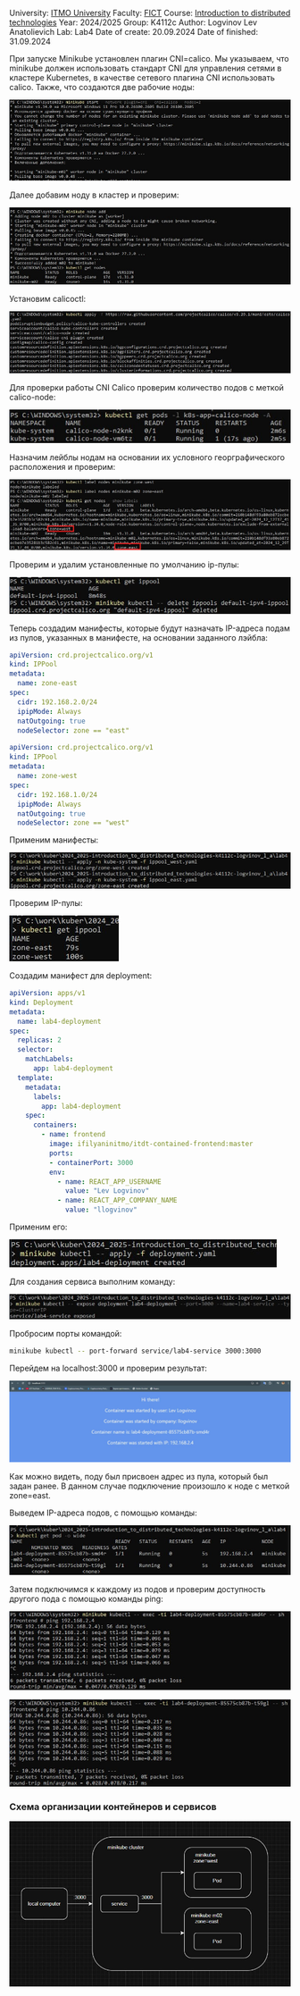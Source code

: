 University: [ITMO University](https://itmo.ru/ru/)
Faculty: [FICT](https://fict.itmo.ru)
Course: [Introduction to distributed technologies](https://github.com/itmo-ict-faculty/introduction-to-distributed-technologies)
Year: 2024/2025
Group: K4112c
Author: Logvinov Lev Anatolievich
Lab: Lab4
Date of create: 20.09.2024
Date of finished: 31.09.2024

При запуске Minikube установлен плагин CNI=calico. Мы указываем, что minikube должен использовать стандарт CNI для управления сетями в кластере Kubernetes, в качестве сетевого плагина CNI использовать calico. Также, что создаются две рабочие ноды:

![](calico_start.jpg)

Далее добавим ноду в кластер и проверим:

![](add_node.jpg)

Установим calicoctl:

![](apply_calico.jpg)

Для проверки работы CNI Calico проверим количество подов с меткой calico-node:

![](pods.jpg)

Назначим лейблы нодам на основании их условного георграфического расположения и проверим:

![](labels.jpg)

Проверим и удалим установленные по умолчанию ip-пулы:

![](ippool_delete.jpg)

Теперь создадим манифесты, которые будут назначать IP-адреса подам из пулов, указанных в манифесте, на основании заданного лэйбла:

```yaml
apiVersion: crd.projectcalico.org/v1
kind: IPPool
metadata:
  name: zone-east
spec:
  cidr: 192.168.2.0/24
  ipipMode: Always
  natOutgoing: true
  nodeSelector: zone == "east"
```

```yaml
apiVersion: crd.projectcalico.org/v1
kind: IPPool
metadata:
  name: zone-west
spec:
  cidr: 192.168.1.0/24
  ipipMode: Always
  natOutgoing: true
  nodeSelector: zone == "west"
```

Применим манифесты:

![](ippool_apply.jpg)

Проверим IP-пулы:

![](ippool_get.jpg)

Создадим манифест для deployment:

```yaml
apiVersion: apps/v1
kind: Deployment
metadata:
  name: lab4-deployment
spec:
  replicas: 2
  selector:
    matchLabels:
      app: lab4-deployment
  template:
    metadata:
      labels:
        app: lab4-deployment
    spec:
      containers:
        - name: frontend
          image: ifilyaninitmo/itdt-contained-frontend:master
          ports:
          - containerPort: 3000
          env:
            - name: REACT_APP_USERNAME
              value: "Lev Logvinov"
            - name: REACT_APP_COMPANY_NAME
              value: "llogvinov"
```

Применим его:

![](deployment.jpg)

Для создания сервиса выполним команду:

![](service.jpg)

Пробросим порты командой:

```bash
minikube kubectl -- port-forward service/lab4-service 3000:3000
```
Перейдем на localhost:3000 и проверим результат:

![](localhost.jpg)

Как можно видеть, поду был присвоен адрес из пула, который был задан ранее. В данном случае подключение произошло к ноде с меткой zone=east.

Выведем IP-адреса подов, с помощью команды:

![](pods_wide.jpg)

Затем подключимся к каждому из подов и проверим доступность другого пода с помощью команды ping:

![](ping1.jpg)

![](ping2.jpg)

### Схема организации контейнеров и сервисов
![](schema.jpg)